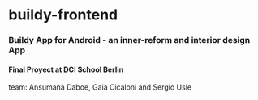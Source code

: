 # buildy-frontend

### Buildy App for Android - an inner-reform and interior design App
#### Final Proyect at DCI School Berlin

team: Ansumana Daboe, Gaia Cicaloni and Sergio Usle

